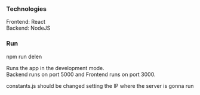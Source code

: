 ### Technologies

Frontend: React<br>
Backend: NodeJS

### Run

npm run delen

Runs the app in the development mode.<br />
Backend runs on port 5000 and Frontend runs on port 3000.

constants.js should be changed setting the IP where the server is gonna run

